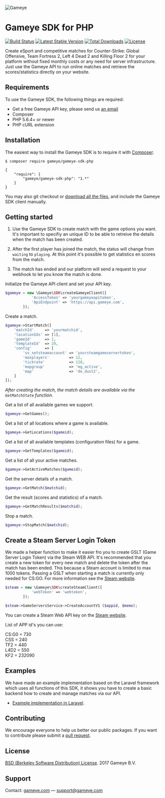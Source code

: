 ![Gameye](https://dev.gameye.com/img/logo_blue.png)

# Gameye SDK for PHP #

[![Build Status](https://img.shields.io/travis/Gameye/gameye-sdk-php.svg?style=flat)](https://travis-ci.org/Gameye/gameye-sdk-php)
[![Latest Stable Version](https://poser.pugx.org/Gameye/gameye-sdk-php/v/stable)](https://packagist.org/packages/gameye/gameye-sdk-php)
[![Total Downloads](https://poser.pugx.org/Gameye/gameye-sdk-php/downloads)](https://packagist.org/packages/gameye/gameye-sdk-php)
[![License](https://poser.pugx.org/gameye/gameye-sdk-php/license)](https://packagist.org/packages/gameye/gameye-sdk-php)

Create eSport and competitive matches for Counter-Strike: Global Offensive, Team Fortress 2, Left 4 Dead 2 and Killing Floor 2 for your platform without fixed monthly costs or any need for server infrastructure. Just use the Gameye API to run online matches and retrieve the scores/statistics directly on your website.

## Requirements ##

To use the Gameye SDK, the following things are required:

+ Get a free Gameye API key, please send us [an email](mailto:support@gameye.com)
+ Composer
+ PHP 5.6.4+ or newer
+ PHP cURL extension

## Installation ##

The easiest way to install the Gameye SDK is to require it with [Composer](http://getcomposer.org/doc/00-intro.md).

    $ composer require gameye/gameye-sdk-php

    {
        "require": {
            "gameye/gameye-sdk-php": "1.*"
        }
    }

You may also git checkout or [download all the files](https://github.com/Gameye/gameye-sdk-php/archive/master.zip), and include the Gameye SDK client manually.

## Getting started ##

1. Use the Gameye SDK to create match with the game options you want. It's important to specifiy an unique ID to be able to retreive the details when the match has been created.

2. After the first player has joined the match, the status will change from `waiting` to `playing`. At this point it's possible to get statistics en scores from the match.

3. The match has ended and our platform will send a request to your webhook to let you know the match is done.


Initialize the Gameye API client and set your API key.

```php
$gameye = new \Gameye\SDK\createGameyeClient([
            'AccessToken' => 'yourgameyeapitoken',
            'ApiEndpoint' => 'https://api.gameye.com',
        ]);
```

Create a match.

```php
$gameye->StartMatch([
    'matchId'     => 'yourmatchid',
    'locationIds' => [1],
    'gameId'      => 1,
    'templateId'  => 20,
    'config'      => [
        'sv_setsteamaccount' => 'yoursteamgameservertoken',
        'maxplayers'         => 12,
        'tickrate'           => 128,
        'mapgroup'           => 'mg_active',
        'map'                => 'de_dust2',
    ]
]);
```

_After creating the match, the match details are available via the `GetMatchState` function._

Get a list of all available games we support.

```php
$gameye->GetGames();
```

Get a list of all locations where a game is available.

```php
$gameye->GetLocations($gameid);
```

Get a list of all available templates (configuration files) for a game.

```php
$gameye->GetTemplates($gameid);
```
Get a list of all your active matches.

```php
$gameye->GetActiveMatches($gameid);
```

Get the server details of a match.

```php
$gameye->GetMatch($matchid);
```

Get the result (scores and statistics) of a match.

```php
$gameye->GetMatchResults($matchid);
```

Stop a match.

```php
$gameye->StopMatch($matchid);
```

## Create a Steam Server Login Token ## 

We made a helper function to make it easier fro you to create GSLT (Game Server Login Token) via the Steam WEB API. It's recommended that you create a new token for every new match and delete the token after the match has been ended. This because a Steam account is limited to max 1000 tokens. Passing a GSLT when starting a match is currently only needed for CS:GO. For more information see the [Steam website](https://steamcommunity.com/dev/managegameservers).

```php
$steam = new \Gameye\SDK\createSteamClient([
            'webToken' => 'webtoken',
        ]);

$steam->GameServersService->CreateAccountV1 ($appid, $memo);
```
You can create a Steam Web API key on the [Steam website](https://steamcommunity.com/dev/apikey).

List of APP id's you can use:

CS:G0 = 730  
CSS = 240  
TF2 = 440  
L4D2 = 550  
KF2 = 232090

## Examples ##

We have made an example implementation based on the Laravel framework which uses all functions of this SDK, it shows you have to create a basic backend how to create and manage matches via our API. 

+ [Example implementation in Laravel](https://github.com/Gameye/gameye-sdk-example-laravel).

## Contributing ##
We encourage everyone to help us better our public packages. If you want to contribute please submit a [pull request](https://github.com/Gameye/gameye-sdk-php/pulls).

## License ##
[BSD (Berkeley Software Distribution) License](https://opensource.org/licenses/bsd-license.php). 2017 Gameye B.V.

## Support ##
Contact: [gameye.com](https://gameye.com) — support@gameye.com
